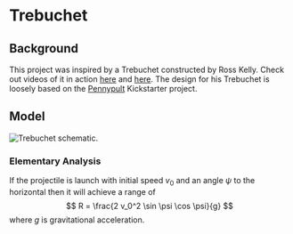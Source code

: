 # Trebuchet

## Background

This project was inspired by a Trebuchet constructed by Ross Kelly. Check out videos of it in action [here](https://www.youtube.com/watch?v=X1QU1nfKZ8E "Launching view.") and [here](https://www.youtube.com/watch?v=xD6mgKXwC2c "Side view."). The design for his Trebuchet is loosely based on the [Pennypult](https://www.kickstarter.com/projects/apptivus/pennypult-ultimate-office-toy-and-model-trebuchet) Kickstarter project. 

## Model

![Trebuchet schematic.](https://rawgit.com/DataWookie/Trebuchet/master/trebuchet-schematic.svg "Schematic of the Trebuchet model with definitions of paremeters.")

### Elementary Analysis

If the projectile is launch with initial speed $v_0$ and an angle $\psi$ to the horizontal then it will achieve a range of
$$
R = \frac{2 v_0^2 \sin \psi \cos \psi}{g}
$$
where $g$ is gravitational acceleration.